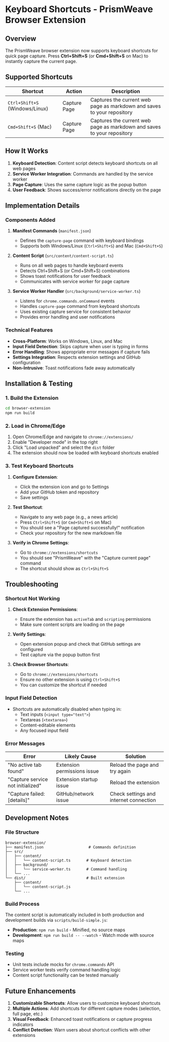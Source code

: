 # Keyboard Shortcuts - PrismWeave Browser Extension

## Overview

The PrismWeave browser extension now supports keyboard shortcuts for quick page
capture. Press **Ctrl+Shift+S** (or **Cmd+Shift+S** on Mac) to instantly capture
the current page.

## Supported Shortcuts

| Shortcut                       | Action       | Description                                                            |
| ------------------------------ | ------------ | ---------------------------------------------------------------------- |
| `Ctrl+Shift+S` (Windows/Linux) | Capture Page | Captures the current web page as markdown and saves to your repository |
| `Cmd+Shift+S` (Mac)            | Capture Page | Captures the current web page as markdown and saves to your repository |

## How It Works

1. **Keyboard Detection**: Content script detects keyboard shortcuts on all web
   pages
2. **Service Worker Integration**: Commands are handled by the service worker
3. **Page Capture**: Uses the same capture logic as the popup button
4. **User Feedback**: Shows success/error notifications directly on the page

## Implementation Details

### Components Added

1. **Manifest Commands** (`manifest.json`)

   - Defines the `capture-page` command with keyboard bindings
   - Supports both Windows/Linux (`Ctrl+Shift+S`) and Mac (`Cmd+Shift+S`)

2. **Content Script** (`src/content/content-script.ts`)

   - Runs on all web pages to handle keyboard events
   - Detects Ctrl+Shift+S (or Cmd+Shift+S) combinations
   - Shows toast notifications for user feedback
   - Communicates with service worker for page capture

3. **Service Worker Handler** (`src/background/service-worker.ts`)
   - Listens for `chrome.commands.onCommand` events
   - Handles `capture-page` command from keyboard shortcuts
   - Uses existing capture service for consistent behavior
   - Provides error handling and user notifications

### Technical Features

- **Cross-Platform**: Works on Windows, Linux, and Mac
- **Input Field Detection**: Skips capture when user is typing in forms
- **Error Handling**: Shows appropriate error messages if capture fails
- **Settings Integration**: Respects extension settings and GitHub configuration
- **Non-Intrusive**: Toast notifications fade away automatically

## Installation & Testing

### 1. Build the Extension

```bash
cd browser-extension
npm run build
```

### 2. Load in Chrome/Edge

1. Open Chrome/Edge and navigate to `chrome://extensions/`
2. Enable "Developer mode" in the top right
3. Click "Load unpacked" and select the `dist` folder
4. The extension should now be loaded with keyboard shortcuts enabled

### 3. Test Keyboard Shortcuts

1. **Configure Extension**:

   - Click the extension icon and go to Settings
   - Add your GitHub token and repository
   - Save settings

2. **Test Shortcut**:

   - Navigate to any web page (e.g., a news article)
   - Press `Ctrl+Shift+S` (or `Cmd+Shift+S` on Mac)
   - You should see a "Page captured successfully!" notification
   - Check your repository for the new markdown file

3. **Verify in Chrome Settings**:
   - Go to `chrome://extensions/shortcuts`
   - You should see "PrismWeave" with the "Capture current page" command
   - The shortcut should show as `Ctrl+Shift+S`

## Troubleshooting

### Shortcut Not Working

1. **Check Extension Permissions**:

   - Ensure the extension has `activeTab` and `scripting` permissions
   - Make sure content scripts are loading on the page

2. **Verify Settings**:

   - Open extension popup and check that GitHub settings are configured
   - Test capture via the popup button first

3. **Check Browser Shortcuts**:
   - Go to `chrome://extensions/shortcuts`
   - Ensure no other extension is using `Ctrl+Shift+S`
   - You can customize the shortcut if needed

### Input Field Detection

- Shortcuts are automatically disabled when typing in:
  - Text inputs (`<input type="text">`)
  - Textareas (`<textarea>`)
  - Content-editable elements
  - Any focused input field

### Error Messages

| Error                             | Likely Cause                | Solution                               |
| --------------------------------- | --------------------------- | -------------------------------------- |
| "No active tab found"             | Extension permissions issue | Reload the page and try again          |
| "Capture service not initialized" | Extension startup issue     | Reload the extension                   |
| "Capture failed: [details]"       | GitHub/network issue        | Check settings and internet connection |

## Development Notes

### File Structure

```
browser-extension/
├── manifest.json                    # Commands definition
├── src/
│   ├── content/
│   │   └── content-script.ts       # Keyboard detection
│   ├── background/
│   │   └── service-worker.ts       # Command handling
│   └── ...
└── dist/                           # Built extension
    ├── content/
    │   └── content-script.js
    └── ...
```

### Build Process

The content script is automatically included in both production and development
builds via `scripts/build-simple.js`:

- **Production**: `npm run build` - Minified, no source maps
- **Development**: `npm run build -- --watch` - Watch mode with source maps

### Testing

- Unit tests include mocks for `chrome.commands` API
- Service worker tests verify command handling logic
- Content script functionality can be tested manually

## Future Enhancements

1. **Customizable Shortcuts**: Allow users to customize keyboard shortcuts
2. **Multiple Actions**: Add shortcuts for different capture modes (selection,
   full page, etc.)
3. **Visual Feedback**: Enhanced toast notifications or capture progress
   indicators
4. **Conflict Detection**: Warn users about shortcut conflicts with other
   extensions
